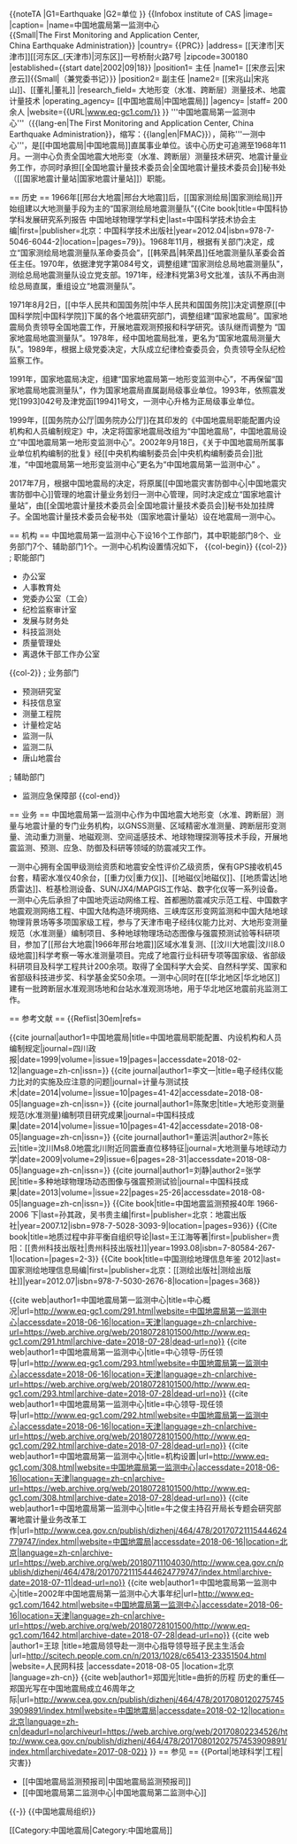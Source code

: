 {{noteTA
|G1=Earthquake
|G2=单位
}}
{{Infobox institute of CAS
|image=
|caption= 
|name=中国地震局第一监测中心<br/>{{Small|The First Monitoring and Application Center, <br/>China Earthquake Administration}}
|country= {{PRC}}
|address= [[天津市|天津市]][[河东区_(天津市)|河东区]]一号桥耐火路7号
|zipcode=300180
|established={{start date|2002|09|18}}
|position1= 主任
|name1=  [[宋彦云|宋彦云]]{{Small|（兼党委书记）}}<ref name="报道3"/>
|position2= 副主任
|name2=  [[宋兆山|宋兆山]]、[[董礼|董礼]]<ref name="报道3"/>
|research_field= 大地形变（水准、跨断层）测量技术、地震计量技术
|operating_agency= [[中国地震局|中国地震局]]
|agency= 
|staff= 200余人
|website={{URL|www.eq-gc1.com/}}
}}
'''中国地震局第一监测中心'''（{{lang-en|The First Monitoring and Application Center,  China Earthquake Administration}}，缩写：{{lang|en|FMAC}}），简称'''一测中心'''，是[[中国地震局|中国地震局]]直属事业单位。该中心历史可追溯至1968年11月<ref name="报道1"/>。一测中心负责全国地震大地形变（水准、跨断层）测量技术研究、地震计量业务工作，亦同时承担[[全国地震计量技术委员会|全国地震计量技术委员会]]秘书处（[[国家地震计量站|国家地震计量站]]）职能。

== 历史 ==
1966年[[邢台大地震|邢台大地震]]后，[[国家测绘局|国家测绘局]]开始组建以大地测量手段为主的“国家测绘局地震测量队”<ref>{{Cite book|title=中国科协学科发展研究系列报告 中国地球物理学学科史|last=中国科学技术协会主编|first=|publisher=北京：中国科学技术出版社|year=2012.04|isbn=978-7-5046-6044-2|location=|pages=79}}</ref>。1968年11月，根据有关部门决定，成立“国家测绘局地震测量队革命委员会”，[[韩荣昌|韩荣昌]]任地震测量队革委会首任主任<ref name="报道2"/>。1970年，依据津党字第084号文，调整组建“国家测绘总局地震测量队”，测绘总局地震测量队设立党支部<ref name="报道2"/>。1971年，经津科党第3号文批准，该队不再由测绘总局直属，重组设立“地震测量队”<ref name="报道2"/>。

1971年8月2日，[[中华人民共和国国务院|中华人民共和国国务院]]决定调整原[[中国科学院|中国科学院]]下属的各个地震研究部门，调整组建“国家地震局”。国家地震局负责领导全国地震工作，开展地震观测预报和科学研究<ref name="报道10"/>。该队继而调整为 “国家地震局地震测量队”<ref name="报道2"/>。1978年，经中国地震局批准，更名为“国家地震局测量大队”<ref name="报道2"/>。1989年，根据上级党委决定，大队成立纪律检查委员会，负责领导全队纪检监察工作<ref name="报道2"/>。

1991年，国家地震局决定，组建“国家地震局第一地形变监测中心”，不再保留“国家地震局地震测量队”，作为国家地震局直属副局级事业单位<ref name="报道2"/>。1993年，依照震发党[1993]042号及津党函[1994]1号文，一测中心升格为正局级事业单位<ref name="报道2"/>。

1999年，[[国务院办公厅|国务院办公厅]]在其印发的《中国地震局职能配置内设机构和人员编制规定》中，决定将国家地震局改组为“中国地震局”，中国地震局设立“中国地震局第一地形变监测中心”<ref name="论文1"/><ref name="报道2"/>。2002年9月18日，《关于中国地震局所属事业单位机构编制的批复》经[[中央机构编制委员会|中央机构编制委员会]]批准，“中国地震局第一地形变监测中心”更名为“中国地震局第一监测中心” <ref name="报道6"/><ref name="书籍1"/>。

2017年7月，根据中国地震局的决定，将原属[[中国地震灾害防御中心|中国地震灾害防御中心]]管理的地震计量业务划归一测中心管理，同时决定成立“国家地震计量站”，由[[全国地震计量技术委员会|全国地震计量技术委员会]]秘书处加挂牌子<ref name="报道5"/>。全国地震计量技术委员会秘书处（国家地震计量站）设在地震局一测中心<ref name="报道5"/>。

== 机构 ==
中国地震局第一监测中心下设16个工作部门，其中职能部门8个、业务部门7个、辅助部门1个<ref name="报道4"/><ref name="报道7"/>。一测中心机构设置情况如下，
{{col-begin}}
{{col-2}}
; 职能部门
* 办公室
* 人事教育处
* 党委办公室（工会）
* 纪检监察审计室
* 发展与财务处
* 科技监测处
* 质量管理处
* 离退休干部工作办公室

{{col-2}}
; 业务部门
* 预测研究室
* 科技信息室
* 测量工程院
* 计量检定站
* 监测一队
* 监测二队
* 唐山地震台

; 辅助部门
* 监测应急保障部
{{col-end}}

== 业务 ==
中国地震局第一监测中心作为中国地震大地形变（水准、跨断层）测量与地震计量的专门业务机构<ref name="书籍2"/>，以GNSS测量、区域精密水准测量、跨断层形变测量、流动重力测量、地磁观测、空间遥感技术、地球物理探测等技术手段，开展地震监测、预测、应急、防御及科研等领域的防震减灾工作<ref name="报道1"/><ref name="书籍3"/>。

一测中心拥有全国甲级测绘资质和地震安全性评价乙级资质，保有GPS接收机45台套，精密水准仪40余台，[[重力仪|重力仪]]、[[地磁仪|地磁仪]]、[[地质雷达|地质雷达]]、桩基检测设备、SUN/JX4/MAPGIS工作站、数字化仪等一系列设备<ref name="报道1"/>。一测中心先后承担了中国地壳运动网络工程、首都圈防震减灾示范工程、中国数字地震观测网络工程、中国大陆构造环境网络、三峡库区形变网监测和中国大陆地球物理背景场等多项国家级工程，参与了天津市电子经纬仪能力比对、大地形变测量规范（水准测量）编制项目、多种地球物理场动态图像与强震预测试验等科研项目<ref name="论文2"/><ref name="论文3"/><ref name="论文5"/>，参加了[[邢台大地震|1966年邢台地震]]区域水准复测、[[汶川大地震|汶川8.0级地震]]科学考察一等水准测量项目<ref name="论文3"/><ref name="论文4"/>。完成了地震行业科研专项等国家级、省部级科研项目及科学工程共计200余项<ref name="报道1"/>。取得了全国科学大会奖、自然科学奖、国家和省部级科技进步奖、科学基金奖50余项<ref name="报道1"/>。一测中心同时在[[华北地区|华北地区]]建有一批跨断层水准观测场地和台站水准观测场地，用于华北地区地震前兆监测工作<ref name="论文3"/>。

== 参考文献 ==
{{Reflist|30em|refs=
<!-- 学术论文 -->
<ref name="论文1">{{cite journal|author1=中国地震局|title=中国地震局职能配置、内设机构和人员编制规定|journal=四川政报|date=1999|volume=|issue=19|pages=|accessdate=2018-02-12|language=zh-cn|issn=}}</ref>
<ref name="论文2">{{cite journal|author1=李文一|title=电子经纬仪能力比对的实施及应注意的问题|journal=计量与测试技术|date=2014|volume=|issue=10|pages=41-42|accessdate=2018-08-05|language=zh-cn|issn=}}</ref>
<ref name="论文3">{{cite journal|author1=陈聚忠|title=大地形变测量规范(水准测量)编制项目研究成果|journal=中国科技成果|date=2014|volume=|issue=10|pages=41-42|accessdate=2018-08-05|language=zh-cn|issn=}}</ref>
<ref name="论文4">{{cite journal|author1=董运洪|author2=陈长云|title=汶川Ms8.0地震北川附近同震垂直位移特征|journal=大地测量与地球动力学|date=2009|volume=29|issue=6|pages=28-31|accessdate=2018-08-05|language=zh-cn|issn=}}</ref>
<ref name="论文5">{{cite journal|author1=刘静|author2=张学民|title=多种地球物理场动态图像与强震预测试验|journal=中国科技成果|date=2013|volume=|issue=22|pages=25-26|accessdate=2018-08-05|language=zh-cn|issn=}}</ref>
<ref name="书籍1">{{Cite book|title=中国地震监测预报40年 1966-2006 下|last=孙其政，吴书贵主编|first=|publisher=北京：地震出版社|year=2007.12|isbn=978-7-5028-3093-9|location=|pages=936}}</ref>
<ref name="书籍2">{{Cite book|title=地质过程中非平衡自组织导论|last=王江海等著|first=|publisher=贵阳：[[贵州科技出版社|贵州科技出版社]]|year=1993.08|isbn=7-80584-267-1|location=|pages=2-3}}</ref>
<ref name="书籍3">{{Cite book|title=中国测绘地理信息年鉴 2012|last=国家测绘地理信息局编|first=|publisher=北京：[[测绘出版社|测绘出版社]]|year=2012.07|isbn=978-7-5030-2676-8|location=|pages=368}}</ref>
<!-- 新闻报道 -->
<ref name="报道1">{{cite web|author1=中国地震局第一监测中心|title=中心概况|url=http://www.eq-gc1.com/291.html|website=中国地震局第一监测中心|accessdate=2018-06-16|location=天津|language=zh-cn|archive-url=https://web.archive.org/web/20180728101500/http://www.eq-gc1.com/291.html|archive-date=2018-07-28|dead-url=no}}</ref>
<ref name="报道2">{{cite web|author1=中国地震局第一监测中心|title=中心领导-历任领导|url=http://www.eq-gc1.com/293.html|website=中国地震局第一监测中心|accessdate=2018-06-16|location=天津|language=zh-cn|archive-url=https://web.archive.org/web/20180728101500/http://www.eq-gc1.com/293.html|archive-date=2018-07-28|dead-url=no}}</ref>
<ref name="报道3">{{cite web|author1=中国地震局第一监测中心|title=中心领导-现任领导|url=http://www.eq-gc1.com/292.html|website=中国地震局第一监测中心|accessdate=2018-06-16|location=天津|language=zh-cn|archive-url=https://web.archive.org/web/20180728101500/http://www.eq-gc1.com/292.html|archive-date=2018-07-28|dead-url=no}}</ref>
<ref name="报道4">{{cite web|author1=中国地震局第一监测中心|title=机构设置|url=http://www.eq-gc1.com/308.html|website=中国地震局第一监测中心|accessdate=2018-06-16|location=天津|language=zh-cn|archive-url=https://web.archive.org/web/20180728101500/http://www.eq-gc1.com/308.html|archive-date=2018-07-28|dead-url=no}}</ref>
<ref name="报道5">{{cite web|author1=中国地震局第一监测中心|title=牛之俊主持召开局长专题会研究部署地震计量业务改革工作|url=http://www.cea.gov.cn/publish/dizhenj/464/478/20170721115444624779747/index.html|website=中国地震局|accessdate=2018-06-16|location=北京|language=zh-cn|archive-url=https://web.archive.org/web/20180711104030/http://www.cea.gov.cn/publish/dizhenj/464/478/20170721115444624779747/index.html|archive-date=2018-07-11|dead-url=no}}</ref>
<ref name="报道6">{{cite web|author1=中国地震局第一监测中心|title=2002年中国地震局第一监测中心大事年纪|url=http://www.eq-gc1.com/1642.html|website=中国地震局第一监测中心|accessdate=2018-06-16|location=天津|language=zh-cn|archive-url=https://web.archive.org/web/20180728101500/http://www.eq-gc1.com/1642.html|archive-date=2018-07-28|dead-url=no}}</ref>
<ref name="报道7">{{cite web |author1=王琼 |title=地震局领导赴一测中心指导领导班子民主生活会 |url=http://scitech.people.com.cn/n/2013/1028/c65413-23351504.html |website=人民网科技 |accessdate=2018-08-05 |location=北京 |language=zh-cn}}</ref>
<ref name="报道10">{{cite web|author1=郑国光|title=曲折的历程 历史的重任—郑国光写在中国地震局成立46周年之际|url=http://www.cea.gov.cn/publish/dizhenj/464/478/20170801202757453909891/index.html|website=中国地震局|accessdate=2018-02-12|location=北京|language=zh-cn|deadurl=no|archiveurl=https://web.archive.org/web/20170802234526/http://www.cea.gov.cn/publish/dizhenj/464/478/20170801202757453909891/index.html|archivedate=2017-08-02}}</ref>
}}
== 参见 ==
{{Portal|地球科学|工程|灾害}}
* [[中国地震局监测预报司|中国地震局监测预报司]]
* [[中国地震局第二监测中心|中国地震局第二监测中心]]

{{-}}
{{中国地震局组织}}

[[Category:中国地震局|Category:中国地震局]]